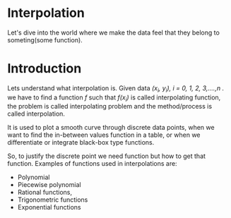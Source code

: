 # Interpolation
Let's dive into the world where we make the data feel that they belong to someting(some function).

# Introduction

Lets understand what interpolation is. Given data <em>(x<sub>i</sub>, y<sub>i</sub>), i = 0, 1, 2, 3,....,n .  </em> we have to find a function <em>f</em> such that <em>f(x<sub>i</sub>)</em> is called interpolating function, the problem is called  interpolating problem and the method/process is called interpolation. 

It is used to plot a smooth curve through discrete data points, when we want to find the in-between values function in a table, or when we differentiate or integrate black-box type functions.

So, to justify the discrete point we need function but how to get that function. Examples of functions used in interpolations are:

- Polynomial
- Piecewise polynomial
- Rational functions,
- Trigonometric functions
- Exponential functions
 
 
 